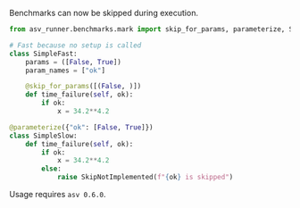 Benchmarks can now be skipped during execution.

```python
from asv_runner.benchmarks.mark import skip_for_params, parameterize, SkipNotImplemented

# Fast because no setup is called
class SimpleFast:
    params = ([False, True])
    param_names = ["ok"]

    @skip_for_params([(False, )])
    def time_failure(self, ok):
        if ok:
            x = 34.2**4.2

@parameterize({"ok": [False, True]})
class SimpleSlow:
    def time_failure(self, ok):
        if ok:
            x = 34.2**4.2
        else:
            raise SkipNotImplemented(f"{ok} is skipped")
```

Usage requires `asv 0.6.0`.
